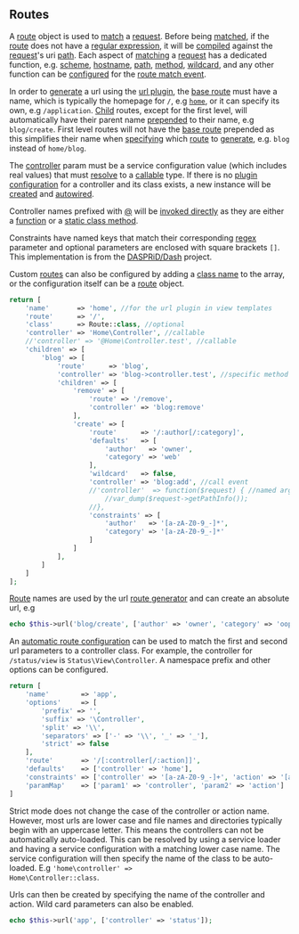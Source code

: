 ## Routes
A [route](https://github.com/mvc5/mvc5/blob/master/src/Route/Route.php) object is used to [match](https://github.com/mvc5/mvc5/blob/master/config/event.php#L22) a [request](https://github.com/mvc5/mvc5/blob/master/src/Route/Request.php). Before being [matched](https://github.com/mvc5/mvc5/blob/master/src/Route/Match.php), if the [route](https://github.com/mvc5/mvc5/blob/master/src/Route/Route.php) does not have a [regular expression](https://github.com/mvc5/mvc5/blob/master/src/Route/Route.php#L90), it will be [compiled](https://github.com/mvc5/mvc5/blob/master/src/Route/Definition/Build.php#L38) against the [request](https://github.com/mvc5/mvc5/blob/master/src/Http/Request.php)'s uri [path](https://github.com/mvc5/mvc5/blob/master/src/Http/Uri.php#L31). Each aspect of [matching](https://github.com/mvc5/mvc5/blob/master/src/Route/Match.php) a [request](https://github.com/mvc5/mvc5/blob/master/src/Route/Request.php) has a dedicated function, e.g. [scheme](https://github.com/mvc5/mvc5/blob/master/src/Route/Match/Scheme.php), [hostname](https://github.com/mvc5/mvc5/blob/master/src/Route/Match/Hostname.php), [path](https://github.com/mvc5/mvc5/blob/master/src/Route/Match/Path.php), [method](https://github.com/mvc5/mvc5/blob/master/src/Route/Match/Method.php), [wildcard](https://github.com/mvc5/mvc5/blob/master/src/Route/Match/Wildcard.php), and any other function can be [configured](https://github.com/mvc5/mvc5/blob/master/config/event.php#L47) for the [route match event](https://github.com/mvc5/mvc5/blob/master/src/Route/Match.php).

In order to [generate](https://github.com/mvc5/mvc5/blob/master/src/Url/Generator.php) a url using the [url plugin](https://github.com/mvc5/mvc5/blob/master/src/Url/Plugin.php), the [base route](https://github.com/mvc5/mvc5-application/blob/master/config/route.php) must have a name, which is typically the homepage for <code>/</code>, e.g [<code>home</code>](https://github.com/mvc5/mvc5-application/blob/master/config/route.php#L7), or it can specify its own, e.g <code>/application</code>. [Child](https://github.com/mvc5/mvc5-application/blob/master/config/route.php#L16) routes, except for the first level, will automatically have their parent name [prepended](https://github.com/mvc5/mvc5/blob/master/src/Route/Dispatch/Router.php#L121) to their name, e.g <code>blog/create</code>. First level routes will not have the [base route](https://github.com/mvc5/mvc5-application/blob/master/config/route.php#L7) prepended as this simplifies their name when [specifying](https://github.com/mvc5/mvc5-application/blob/master/view/blog/create.phtml#L2) which [route](https://github.com/mvc5/mvc5/blob/master/src/Route/Route.php) to [generate](https://github.com/mvc5/mvc5/blob/master/src/Url/Generator.php#L48), e.g. <code>blog</code> instead of <code>home/blog</code>.

The [controller](https://github.com/mvc5/mvc5/blob/master/src/Route/Route.php#L55) param must be a service configuration value (which includes real values) that must [resolve](https://github.com/mvc5/mvc5/blob/master/src/Resolver/Resolver.php#L84) to a [callable](http://php.net/manual/en/language.types.callable.php) type. If there is no [plugin configuration](https://github.com/mvc5/mvc5/blob/master/config/service.php) for a controller and its class exists, a new instance will be [created](https://github.com/mvc5/mvc5/blob/master/src/Resolver/Build.php#L124) and [autowired](#autowiring).

Controller names prefixed with [@](https://github.com/mvc5/mvc5/blob/master/src/Arg.php#L18) will be [invoked directly](https://github.com/mvc5/mvc5/blob/master/src/Resolver/Resolver.php#L128) as they are either a [function](https://github.com/mvc5/mvc5/blob/master/src/Signal.php#L36) or a [static class method](https://github.com/mvc5/mvc5/blob/master/src/Signal.php#L32).

Constraints have named keys that match their corresponding [regex](https://github.com/mvc5/mvc5/blob/master/src/Arg.php#L209) parameter and optional parameters are enclosed with square brackets `[]`. This implementation is from the [DASPRiD/Dash](https://github.com/DASPRiD/Dash) project.

Custom [routes](https://github.com/mvc5/mvc5/blob/master/src/Route/Route.php) can also be configured by adding a [class name](https://github.com/mvc5/mvc5/blob/master/src/Route/Route.php#L45) to the array, or the configuration itself can be a [route](https://github.com/mvc5/mvc5/blob/master/src/Route/Route.php) object.

```php
return [
    'name'       => 'home', //for the url plugin in view templates
    'route'      => '/',
    'class'      => Route::class, //optional
    'controller' => 'Home\Controller', //callable
    //'controller' => '@Home\Controller.test', //callable
    'children' => [
        'blog' => [
            'route'      => 'blog',
            'controller' => 'blog->controller.test', //specific method
            'children' => [
                'remove' => [
                    'route' => '/remove',
                    'controller' => 'blog:remove'
                ],
                'create' => [
                    'route'      => '/:author[/:category]',
                    'defaults'   => [
                        'author'   => 'owner',
                        'category' => 'web'
                    ],
                    'wildcard'   => false,
                    'controller' => 'blog:add', //call event
                    //'controller'  => function($request) { //named args
                        //var_dump($request->getPathInfo());
                    //},
                    'constraints' => [
                        'author'   => '[a-zA-Z0-9_-]*',
                        'category' => '[a-zA-Z0-9_-]*'
                    ]
                ]
            ],
        ]
    ]
];
```

[Route](https://github.com/mvc5/mvc5/blob/master/src/Route/Route.php) names are used by the url [route generator](https://github.com/mvc5/mvc5/blob/master/src/Route/Generator.php) and can create an absolute url, e.g

```php
echo $this->url('blog/create', ['author' => 'owner', 'category' => 'oop'], ['canonical' => true]);
```

An [automatic route configuration](https://github.com/mvc5/mvc5/tree/master/config/route.php) can be used to match the first and second url parameters to a controller class. For example, the controller for <code>/status/view</code> is <code>Status\View\Controller</code>. A namespace prefix and other options can be configured.

```php
return [
    'name'        => 'app',
    'options'     => [
        'prefix' => '', 
        'suffix' => '\Controller', 
        'split' => '\\', 
        'separators' => ['-' => '\\', '_' => '_'],
        'strict' => false
    ],
    'route'       => '/[:controller[/:action]]',
    'defaults'    => ['controller' => 'home'],
    'constraints' => ['controller' => '[a-zA-Z0-9_-]+', 'action' => '[a-zA-Z0-9_-]+'],
    'paramMap'    => ['param1' => 'controller', 'param2' => 'action']
]
```
Strict mode does not change the case of the controller or action name. However, most urls are lower case and file names and directories typically begin with an uppercase letter. This means the controllers can not be automatically auto-loaded. This can be resolved by using a service loader and having a service configuration with a matching lower case name. The service configuration will then specify the name of the class to be auto-loaded. E.g <code>'home\controller' => Home\Controller::class</code>.

Urls can then be created by specifying the name of the controller and action. Wild card parameters can also be enabled.

```php
echo $this->url('app', ['controller' => 'status']);
```
